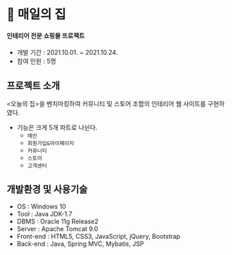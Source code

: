 # 🏡 **매일의 집**

#### 인테리어 전문 쇼핑몰 프로젝트
* 개발 기간 : 2021.10.01. ~ 2021.10.24.
* 참여 인원 : 5명


## 프로젝트 소개
<오늘의 집>을 벤치마킹하여 커뮤니티 및 스토어 조합의 인테리어 웹 사이트를 구현하였다.
* 기능은 크게 5개 파트로 나뉜다.
  * ``` 메인 ```
  * ``` 회원가입&마이페이지 ```
  * ``` 커뮤니티 ```
  * ``` 스토어 ```
  * ``` 고객센터 ```

## 개발환경 및 사용기술
* OS : Windows 10
* Tool : Java JDK-1.7
* DBMS : Oracle 11g Release2
* Server : Apache Tomcat 9.0
* Front-end : HTML5, CSS3, JavaScript, jQuery, Bootstrap
* Back-end : Java, Spring MVC, Mybatis, JSP
